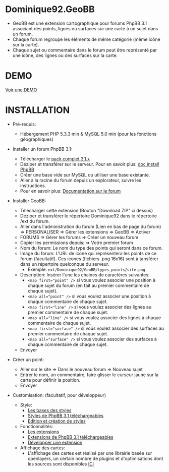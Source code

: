 Dominique92.GeoBB
=================
- GeoBB est une extension cartographique pour forums PhpBB 3.1 associant des points, lignes ou surfaces sur une carte à un sujet dans un forum.
- Chaque forum regroupe les éléments de même catégorie (même icône sur la carte).
- Chaque sujet ou commentaire dans le forum peut être représenté par une icône, des lignes ou des surfaces sur la carte.

DEMO
====
[Voir une DEMO](http://geobb.cavailhez.fr)

INSTALLATION
============
* Pré-requis:
	- Hébergement PHP 5.3.3 min & MySQL 5.0 min (pour les fonctions géographiques)

* Installer un forum PhpBB 3.1:
	- Télécharger le [pack complet 3.1.x](http://www.phpbb-fr.com/telechargements/)
	- Déziper et transférer sur le serveur.
	Pour en savoir plus: [doc install PhpBB](https://www.phpbb.com/community/docs/INSTALL.html)
	- Créer une base vide sur MySQL ou utiliser une base existante.
	- Aller à la racine du forum depuis un explorateur, suivre les instructions.
	- Pour en savoir plus: [Documentation sur le forum](https://www.phpbb.com/support/docs/en/3.1/ug/)

* Installer GeoBB:
	- Télécharger cette extension (Bouton "Download ZIP" ci dessus)
	- Déziper et transférer le répertoire Dominique92 dans le répertoire /ext du forum.
	- Aller dans l'administration du forum (Lien en bas de page du forum) => PERSONALISER => Gérer les extensions => GeoBB => Activer
	- FORUMS => Gérer les forums => Créer un nouveau forum
	- Copier les permissions depuis: => Votre premier forum
	- Nom du forum: Le nom du type des points qui seront dans ce forum.
	- Image du forum: L'URL de icone qui représentera les points de ce forum (facultatif).
	Ces icones (fichiers .png 16x16) sont à tansférer dans un répertoire quelconque du serveur.
		- Exemple: ```ext/Dominique92/GeoBB/types_points/site.png```
	- Description: Insérer l'une les chaines de caractères suivantes:
		- ```<map first="point" />``` si vous voulez associer une position à chaque sujet du forum (en fait au premier commentaire de chaque sujet).
		- ```<map all="point" />``` si vous voulez associer une position à chaque commentaire de chaque sujet.
		- ```<map first="line" />``` si vous voulez associer des lignes au premier commentaire de chaque sujet.
		- ```<map all="line" />``` si vous voulez associer des lignes à chaque commentaire de chaque sujet.
		- ```<map first="surface" />``` si vous voulez associer des surfaces au premier commentaire de chaque sujet.
		- ```<map all="surface" />``` si vous voulez associer des surfaces à chaque commentaire de chaque sujet.
	- Envoyer

* Créer un point:
	- Aller sur le site => Dans le nouveau forum => Nouveau sujet
	- Entrer le nom, un commentaire, faire glisser le curseur jaune sur la carte pour définir la position.
	- Envoyer

* Customisation:
(facultatif, pour développeur)
	- Style:
		- [Les bases des styles](https://www.phpbb.com/styles/installing/)
		- [Styles de PhpBB 3.1 téléchargeables](https://www.phpbb.com/customise/db/styles/board_styles-12/3.1?sk=r&sd=d)
		- [Edition et création de styles](https://www.phpbb.com/styles/create/)
	- Fonctionnalités:
		- [Les extensions](https://www.phpbb.com/extensions/)
		- [Extensions de PhpBB 3.1 téléchargeables](https://www.phpbb.com/customise/db/extensions-36/3.1?sk=r&sd=d)
		- [Développer une extension](https://www.phpbb.com/extensions/writing/)
	- Affichage des cartes:
		- L'affichage des cartes est réalisé par une librairie basée sur openlayers, un certain nombre de plugins et d'optimisations dont les sources sont disponibles [ICI](https://github.com/Dominique92/MyOl)
